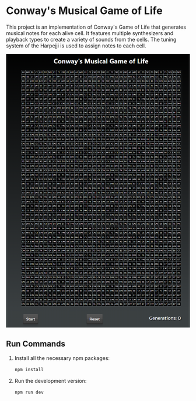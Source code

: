 # Conway's Musical Game of Life

This project is an implementation of Conway's Game of Life that generates musical notes for each alive cell. It features multiple synthesizers and playback types to create a variety of sounds from the cells. The tuning system of the Harpejji is used to assign notes to each cell.

![Screenshot of the main grid of the game.](./public/assets/mainView.png)

## Run Commands

1. Install all the necessary npm packages:
    ```bash
    npm install
    ```
2. Run the development version:
    ```bash
    npm run dev
    ```

